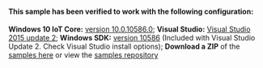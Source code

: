<div class="card" style="padding:8px; ">
  <h4><b>This sample has been verified to work with the following configuration:</b></h4>
  <div><b>Windows 10 IoT Core:</b> <a href="http://go.microsoft.com/fwlink/?LinkId=715696">version 10.0.10586.0</a>; <b>Visual Studio:</b> <a href="http://go.microsoft.com/fwlink/?LinkId=715695">Visual Studio 2015 update 2</a>; <b>Windows SDK:</b> <a href="http://go.microsoft.com/fwlink/?LinkId=715693">version 10586</a> (Included with Visual Studio Update 2. Check Visual Studio install options); <b>Download a ZIP</b> of the <a href="https://github.com/ms-iot/samples/archive/develop.zip">samples here</a> or view the <a href="https://github.com/ms-iot/samples">samples repository</a></div>
</div>
